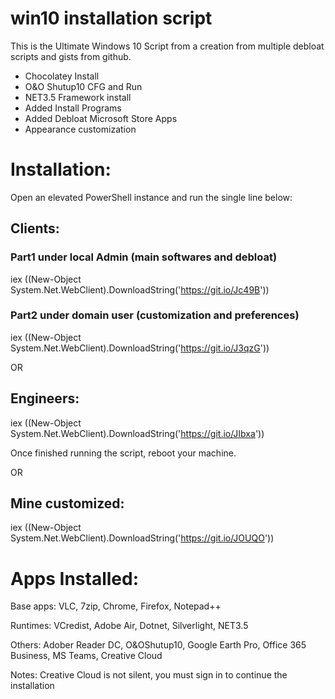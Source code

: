 # win10 installation script
This is the Ultimate Windows 10 Script from a creation from multiple debloat scripts and gists from github.

- Chocolatey Install
- O&O Shutup10 CFG and Run
- NET3.5 Framework install
- Added Install Programs
- Added Debloat Microsoft Store Apps
- Appearance customization

# Installation:
Open an elevated PowerShell instance and run the single line below:

## Clients:

### Part1 under local Admin (main softwares and debloat)

iex ((New-Object System.Net.WebClient).DownloadString('https://git.io/Jc49B'))

### Part2 under domain user (customization and preferences)

iex ((New-Object System.Net.WebClient).DownloadString('https://git.io/J3qzG'))

OR

## Engineers:

iex ((New-Object System.Net.WebClient).DownloadString('https://git.io/JIbxa'))

Once finished running the script, reboot your machine.

OR 

## Mine customized:

iex ((New-Object System.Net.WebClient).DownloadString('https://git.io/JOUQO'))

# Apps Installed:

Base apps: VLC, 7zip, Chrome, Firefox, Notepad++

Runtimes: VCredist, Adobe Air, Dotnet, Silverlight, NET3.5

Others: Adober Reader DC, O&OShutup10, Google Earth Pro, Office 365 Business, MS Teams, Creative Cloud

Notes: Creative Cloud is not silent, you must sign in to continue the installation

